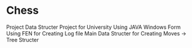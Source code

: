 # Chess
Project Data Structer Project for University Using JAVA Windows Form Using FEN for Creating Log file Main Data Structer for Creating Moves -> Tree Structer
